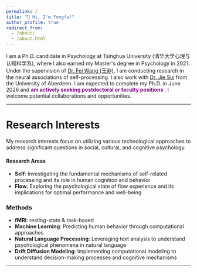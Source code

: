 ```yaml
---
permalink: /
title: "👋 Hi, I'm Yongfa!"
author_profile: true
redirect_from: 
  - /about/
  - /about.html
---
```


I am a Ph.D. candidate in Psychology at Tsinghua University (清华大学心理与认知科学系), where I also earned my Master's degree in Psychology in 2021. Under the supervision of [Dr. Fei Wang (王非)](https://scholar.google.com/citations?user=qHG9jEAAAAAJ&hl=en), I am conducting research in the neural associations of self-processing. I also work with [Dr. Jie Sui](https://www.abdn.ac.uk/people/jie.sui) from the University of Aberdeen. I am expected to complete my Ph.D. in June 2026 and <span style="color:purple; font-weight:bold;"> am actively seeking postdoctoral or faculty positions </span>. I welcome potential collaborations and opportunities.
  
---
Research Interests
======
My research interests focus on utilizing various technological approaches to address significant questions in social, cultural, and cognitive psychology.

#### Research Areas

- **Self**: Investigating the fundamental mechanisms of self-related processing and its role in human cognition and behavior
- **Flow**: Exploring the psychological state of flow experience and its implications for optimal performance and well-being

### Methods

- **fMRI**: resting-state & task-based
- **Machine Learning**: Predicting human behavior through computational approaches
- **Natural Language Processing**: Leveraging text analysis to understand psychological phenomena in natural language
- **Drift Diffusion Modeling**: Implementing computational modeling to understand decision-making processes and cognitive mechanisms
---

